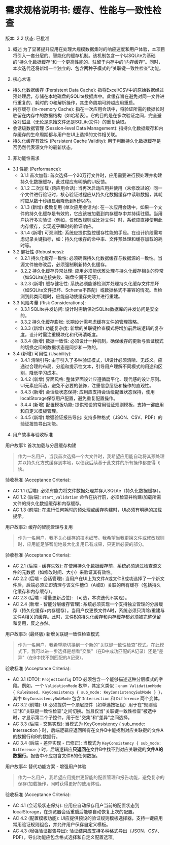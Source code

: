 
# 需求规格说明书: 缓存、性能与一致性检查

版本: 2.2
状态: 已批准

1. 概述
为了显著提升应用在处理大规模数据集时的响应速度和用户体验，本项目将引入一套分层的、智能化的缓存机制。该机制包含一个以SQLite为基础的“持久化数据缓存”和一个更高性能的、驻留于内存中的“内存缓存”。同时，本次迭代还将新增一个独立的、包含两种子模式的“关联键一致性检查”功能。

2. 核心术语
- 持久化数据缓存 (Persistent Data Cache): 指将Excel/CSV中的原始数据经过预处理后，存储在本地磁盘的SQLite数据库中。此缓存旨在避免对同一文件进行重复的、耗时的IO和解析操作，其生命周期可跨越应用重启。
- 内存缓存 (In-memory Cache): 指在一次应用会话中，将验证所需的数据长时驻留在内存中的数据结构（如哈希表）。它的目的是在多次验证之间，完全避免对磁盘（无论是原始文件还是SQLite文件）的重复读取。
- 会话级数据管理 (Session-level Data Management): 指持久化数据缓存和内存缓存的生命周期都与用户在UI上选择的文件相关联。
- 持久化缓存有效性 (Persistent Cache Validity): 用于判断持久化数据缓存是否仍然代表源文件的最新状态。

3. 非功能性需求
- 3.1 性能 (Performance):
  - 3.1.1 首次加载: 首次选择一个20万行文件时，应用需要进行预处理并构建持久化数据缓存，此过程应有明确的UI反馈。
  - 3.1.2 二次加载 (跨应用会话): 当再次启动应用并使用（未修改过的）同一个文件进行验证时，核心验证过程应从持久化数据缓存中读取数据，其耗时应从数十秒级显著降低到5秒以内。
  - 3.1.3 (新增) 极致复用 (单次应用会话内): 在一次应用会话中，如果一个文件的持久化缓存是有效的，它应该被加载到内存缓存中并持续驻留。当用户执行多次验证（例如，仅修改规则或比对文件）时，系统应直接使用此内存缓存，实现近乎瞬时的验证响应。
  - 3.1.4 (新增) 可观测性: 系统应提供监控缓存性能的手段。在设计阶段需考虑记录关键指标，如：持久化缓存的命中率、文件预处理和缓存加载的耗时等。
- 3.2 健壮性 (Robustness):
  - 3.2.1 持久化缓存一致性: 必须确保持久化数据缓存与数据源的一致性。当源文件被修改后，必须强制刷新持久化缓存。
  - 3.2.2 持久化缓存异常处理: 应用必须能优雅处理与持久化缓存相关的异常（如SQLite连接失败、磁盘空间不足等）。
  - 3.2.3 (新增) 缓存健壮性: 系统必须能够检测并处理持久化缓存文件损坏（如SQLite文件损坏、Schema不匹配）或数据格式不兼容的情况。当检测到此类问题时，应能自动使缓存失效并进行重建。
- 3.3 风险考量 (Risk Considerations):
  - 3.3.1 SQLite并发访问: 设计时需确保对SQLite数据库的并发访问是安全的。
  - 3.3.2 持久化缓存膨胀: 长期设计需考虑缓存文件的管理策略。
  - 3.3.3 (新增) 功能复杂度: 新增的关联键检查模式将增加前后端逻辑的复杂度，设计时需注重模块化和代码清晰度。
  - 3.3.4 (新增) 数据一致性: 必须设计一种机制，确保缓存的更新与验证模式的切换之间的数据状态是同步和一致的。
- 3.4 (新增) 可用性 (Usability):
  - 3.4.1 清晰引导: 由于引入了多种验证模式，UI设计必须清晰、无歧义。应通过合理的布局、分组和提示性文本，引导用户理解不同模式的用途和区别，降低学习成本。
  - 3.4.2 (新增) 界面风格: 整体界面设计应遵循扁平化、现代感的设计原则。UI元素应简洁，避免不必要的装饰，注重信息层级和操作的直观性。
  - 3.4.3 (新增) 会话级状态保持: 应用应支持会话级配置状态保持，使用localStorage保存用户配置，避免重复配置操作。
  - 3.4.4 (新增) 配置模板功能: 提供预设的常用验证规则模板，支持一键应用和自定义模板管理。
  - 3.4.5 (新增) 增强验证报告导出: 支持多种格式（JSON、CSV、PDF）的验证报告导出功能。

4. 用户故事与验收标准

用户故事1: 首次加载与分层缓存构建
> 作为一名用户，当我首次选择一个大文件时，我希望应用能自动将其预处理并以持久化方式缓存到本地，以便我后续基于此文件的所有操作都变得飞快。

验收标准 (Acceptance Criteria):
- AC 1.1 (后端): 必须有能力将文件数据处理并存入SQLite（持久化数据缓存）。
- AC 1.2 (后端): `start_validation` 命令在执行前，必须检查并构建/加载所需文件的持久化数据缓存和内存缓存。
- AC 1.3 (前端): 在进行任何耗时的预处理或缓存构建时，UI必须有明确的加载提示。

用户故事2: 缓存的智能管理与复用
> 作为一名用户，我不关心缓存的技术细节。我希望当我更换文件或修改规则时，应用能足够智能地最大化复用已有成果，只更新必要的部分。

验收标准 (Acceptance Criteria):
- AC 2.1 (后端 - 缓存失效): 在使用持久化数据缓存前，系统必须通过检查源文件的元数据（如修改时间、大小）来验证其有效性。
- AC 2.2 (后端 - 会话管理): 当用户在UI上为文件A或文件B成功选择了一个新文件后，后端必须立即清理与该文件槽位（A或B）关联的所有缓存（包括持久化缓存和内存缓存）。
- AC 2.3 (后端 - 增量更新占位): （可选，本次迭代不实现）。
- AC 2.4 (新增 - 智能分层缓存管理): 系统必须实现一个支持独立管理的分层缓存（持久化缓存+内存缓存）。当用户仅更换文件A时，系统必须只清除/重建与文件A相关的缓存。此时，文件B的持久化缓存和内存缓存都必须被完整保留和复用，反之亦然。

用户故事3: (最终版) 新增关联键一致性检查模式
> 作为一名用户，我希望能切换到一个新的"关联键一致性检查"模式。在此模式下，我可以进一步选择是想看"交集"（在B中成功匹配的A记录）还是"差异"（在B中找不到匹配的A记录）。

验收标准 (Acceptance Criteria):
- AC 3.1 (DTO): `ProjectConfig` DTO 必须包含一个能够描述这种分层模式的字段。例如，一个 `ValidationMode` 枚举，其定义类似：`enum ValidationMode { RuleBased, KeyConsistency { sub_mode: KeyConsistencySubMode } }`，其中 `KeyConsistencySubMode` 包含 `Intersection` 和 `Difference` 两个变体。
- AC 3.2 (前端): UI 必须提供一个顶层控件（如单选按钮组）用于在"规则验证"和"关联键一致性检查"之间切换。当且仅当"关联键一致性检查"被选中时，才显示第二个子控件，用于在"交集"和"差异"之间选择。
- AC 3.3 (后端 - 交集实现): 当模式为 KeyConsistency { sub_mode: Intersection }
  时，后端逻辑应返回所有在文件B中能找到对应关联键的文件A的数据行和B的数据行。
- AC 3.4 (后端 - 差异实现 - 已修正): 当模式为 `KeyConsistency { sub_mode: Difference }` 时，后端逻辑应**只返回**在文件B中找不到对应关联键的**文件A的数据行**。报告中不应包含文件B的任何数据。

用户故事4: 替代功能方案 - 增强用户体验
> 作为一名用户，我希望应用提供更智能的配置管理和报告功能，避免复杂的保存/加载操作，同时获得更好的使用体验。

验收标准 (Acceptance Criteria):
- AC 4.1 (会话级状态保持): 应用应自动保存用户当前的配置状态到localStorage，在浏览器会话重启后能够自动恢复上次的配置。
- AC 4.2 (配置模板功能): UI应提供预设的验证规则模板选择器，支持一键应用常用验证规则组合，并允许用户保存自定义模板。
- AC 4.3 (增强验证报告导出): 验证结果应支持多种格式导出（JSON、CSV、PDF），导出功能应包含格式选择和自定义配置选项。

